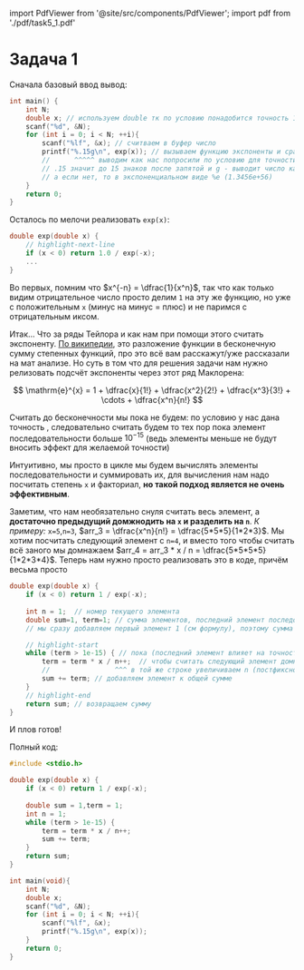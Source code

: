 import PdfViewer from '@site/src/components/PdfViewer';
import pdf from './pdf/task5_1.pdf'


# Задача 1

<PdfViewer file={pdf}/>

Сначала базовый ввод вывод:

```c
int main() {
    int N; 
    double x; // используем double тк по условию понадобится точность 10^-15
    scanf("%d", &N);
    for (int i = 0; i < N; ++i){
        scanf("%lf", &x); // считваем в буфер число
        printf("%.15g\n", exp(x)); // вызываем функцию экспоненты и сразу выводим ответ
        //      ^^^^^ выводим как нас попросили по условию для точности, а именно:
        // .15 значит до 15 знаков после запятой и g - выводит число как обычный %f если помещается, 
        // а если нет, то в экспоненциальном виде %e (1.3456e+56)
    }
    return 0;
}
```

Осталось по мелочи реализовать `exp(x)`:

```c    
double exp(double x) {
    // highlight-next-line
    if (x < 0) return 1.0 / exp(-x);
    ...
}
```

Во первых, помним что $x^{-n} = \dfrac{1}{x^n}$, так что как только видим отрицательное число просто делим `1` на эту же функцию, но уже с положительным `x` (минус на минус = плюс) и не паримся с отрицательным иксом.


Итак... Что за ряды Тейлора и как нам при помощи этого считать экспоненту. [По википедии](https://ru.wikipedia.org/wiki/Ряд_Тейлора), это разложение функции в бесконечную сумму степенных функций, про это всё вам расскажут/уже рассказали на мат анализе. Но суть в том что для решения задачи нам нужно релизовать подсчёт экспоненты через этот ряд Маклорена: 

$$
\mathrm{e}^{x} = 1 + \dfrac{x}{1!} + \dfrac{x^2}{2!} + \dfrac{x^3}{3!} + \cdots + \dfrac{x^n}{n!}
$$

Считать до бесконечности мы пока не будем: по условию у нас дана точность , следовательно считать будем то тех пор пока элемент последовательности больше $10^{-15}$ (ведь элементы меньше не будут вносить эффект для желаемой точности)

Интуитивно, мы просто в цикле мы будем вычислять элементы последовательности и суммировать их, для вычисления нам надо посчитать степень `x` и факториал, **но такой подход является не очень эффективным**. 

Заметим, что нам необязательно снуля считать весь элемент, а **достаточно предыдущий домжнодить на `x` и разделить на `n`**. _К примеру:_ `x=5`,`n=3`, $arr_3 =  \dfrac{x^n}{n!} = \dfrac{5*5*5}{1*2*3}$. Мы хотим посчитать следующий элемент с `n=4`, и вместо того чтобы считать всё заного мы домнажаем $arr_4 = arr_3 * x / n = \dfrac{5*5*5*5}{1*2*3*4}$. Теперь нам нужно просто реализовать это в коде, причём весьма просто

```c
double exp(double x) {
    if (x < 0) return 1 / exp(-x);
    
    int n = 1;  // номер текущего элемента
    double sum=1, term=1; // сумма элементов, последний элемент последовательности
    // мы сразу добавляем первый элемент 1 (см формулу), поэтому сумма 1 и последний элемент 1

    // highlight-start
    while (term > 1e-15) { // пока (последний элемент влияет на точность)
        term = term * x / n++;  // чтобы считать следующий элемент домнажаем текущий на x и делим на n
        //                ^^^ в той же строке увеличиваем n (постфиксно, сначение используется старое)
        sum += term; // добавляем элемент к общей сумме
    }
    // highlight-end
    return sum; // возвращаем сумму
}
```

И плов готов!

Полный код:

```c showLineNumbers
#include <stdio.h>

double exp(double x) {
    if (x < 0) return 1 / exp(-x);
    
    double sum = 1,term = 1;
    int n = 1;  
    while (term > 1e-15) {
        term = term * x / n++;  
        sum += term;
    }
    return sum;
}

int main(void){
    int N;      
    double x;
    scanf("%d", &N);
    for (int i = 0; i < N; ++i){
        scanf("%lf", &x);
        printf("%.15g\n", exp(x));
    }
    return 0;
}
```


